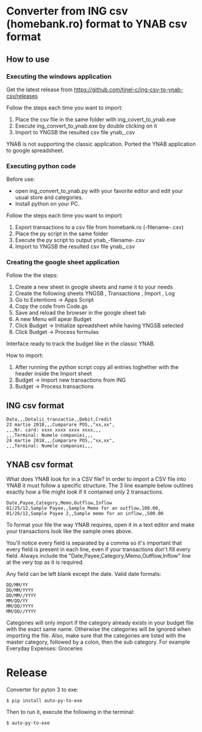 # Converter from ING csv (homebank.ro) format to YNAB csv format

## How to use

### Executing the windows application
Get the latest release from https://github.com/tinel-c/ing-csv-to-ynab-csv/releases

Follow the steps each time you want to import:

1. Place the csv file in the same folder with ing_covert_to_ynab.exe
2. Execute ing_convert_to_ynab.exe by double clicking on it
3. Import to YNGSB the resulted csv file ynab_.csv 

YNAB is not supporting the classic application. Ported the YNAB application to google spreadsheet.

### Executing python code
Before use:
* open ing_convert_to_ynab.py with your favorite editor and edit your usual store and categories.
* Install python on your PC.

Follow the steps each time you want to import:

1. Export transactions to a csv file from homebank.ro (-filename-.csv)
2. Place the py script in the same folder
3. Execute the py script to output ynab_-filename-.csv
4. Import to YNGSB the resulted csv file ynab_.csv 

### Creating the google sheet application

Follow the the steps:

1. Create a new sheet in google sheets and name it to your needs
2. Create the following sheets YNGSB , Transactions , Import , Log
3. Go to Extentions -> Apps Script
4. Copy the code from Code.gs
5. Save and reload the browser in the google sheet tab
6. A new Menu will apear Budget
7. Click Budget -> Initialize spreadsheet while having YNGSB selected
8. Click Budget -> Process formulas 

Interface ready to track the budget like in the classic YNAB.

How to import:
1. After running the python script copy all entries toghether with the header inside the Import sheet
2. Budget -> Import new transactions from ING
3. Budget -> Process transactions


## ING csv format
```
Data,,,Detalii_tranzactie,,Debit,Credit
23 martie 2018,,,Cumparare POS,,"xx,xx",
,,,Nr. card: xxxx xxxx xxxx xxxx,,,
,,,Terminal: Numele companiei,,,
24 martie 2018,,,Cumparare POS,,"xx,xx",
,,,Terminal: Numele companiei,,,
```

## YNAB csv format
What does YNAB look for in a CSV file?
In order to import a CSV file into YNAB it must follow a specific structure. The 3 line example below outlines exactly how a file might look if it contained only 2 transactions.

```
Date,Payee,Category,Memo,Outflow,Inflow
01/25/12,Sample Payee,,Sample Memo for an outflow,100.00,
01/26/12,Sample Payee 2,,Sample memo for an inflow,,500.00
```

To format your file the way YNAB requires, open it in a text editor and make your transactions look like the sample ones above.

You'll notice every field is separated by a comma so it's important that every field is present in each line, even if your transactions don't fill every field. Always include the "Date,Payee,Category,Memo,Outflow,Inflow" line at the very top as it is required. 

Any field can be left blank except the date. Valid date formats:

```
DD/MM/YY
DD/MM/YYYY
DD/MM//YYYY
MM/DD/YY
MM/DD/YYYY
MM/DD//YYYY
```

Categories will only import if the category already exists in your budget file with the exact same name. Otherwise the categories will be ignored when importing the file.  Also, make sure that the categories are listed with the master category, followed by a colon, then the sub category.  For example Everyday Expenses: Groceries

# Release

Converter for pyton 3 to exe:

```
$ pip install auto-py-to-exe
```
Then to run it, execute the following in the terminal:

```
$ auto-py-to-exe
```
